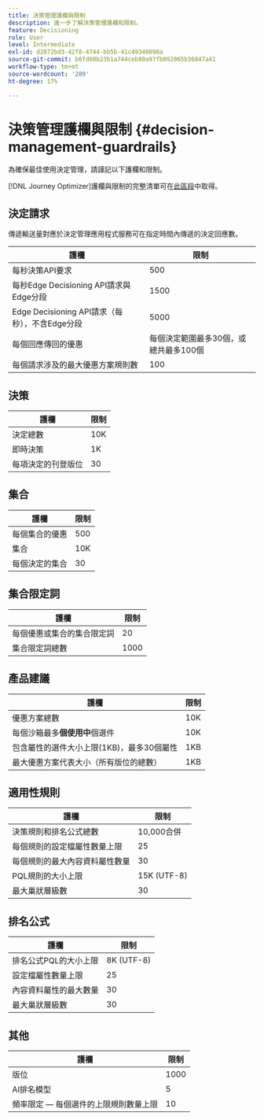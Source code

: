 ```yaml
---
title: 決策管理護欄與限制
description: 進一步了解決策管理護欄和限制。
feature: Decisioning
role: User
level: Intermediate
exl-id: d2872bd3-42f8-4744-bb5b-41c49340098a
source-git-commit: b6fd60b23b1a744ceb80a97fb092065b36847a41
workflow-type: tm+mt
source-wordcount: '289'
ht-degree: 17%

---
```


# 決策管理護欄與限制 {#decision-management-guardrails}

為確保最佳使用決定管理，請謹記以下護欄和限制。

[!DNL Journey Optimizer]護欄與限制的完整清單可在[此區段](../start/guardrails.md)中取得。

## 決定請求

傳遞輸送量對應於決定管理應用程式服務可在指定時間內傳遞的決定回應數。

| 護欄 | 限制 |
| ------- | ------- |
| 每秒決策API要求 | 500 |
| 每秒Edge Decisioning API請求與Edge分段 | 1500 |
| Edge Decisioning API請求（每秒），不含Edge分段 | 5000 |
| 每個回應傳回的優惠 | 每個決定範圍最多30個，或總共最多100個 |
| 每個請求涉及的最大優惠方案規則數 | 100 |

## 決策

| 護欄 | 限制 |
| ------- | ------- |
| 決定總數 | 10K |
| 即時決策 | 1K |
| 每項決定的刊登版位 | 30 |

## 集合

| 護欄 | 限制 |
| ------- | ------- |
| 每個集合的優惠 | 500 |
| 集合 | 10K |
| 每個決定的集合 | 30 |

## 集合限定詞

| 護欄 | 限制 |
| ------- | ------- |
| 每個優惠或集合的集合限定詞 | 20 |
| 集合限定詞總數 | 1000 |

## 產品建議

| 護欄 | 限制 |
| ------- | ------- |
| 優惠方案總數 | 10K |
| 每個沙箱最多&#x200B;**個使用中**&#x200B;個選件 | 10K |
| 包含屬性的選件大小上限(1KB)，最多30個屬性 | 1KB |
| 最大優惠方案代表大小（所有版位的總數） | 1KB |

## 適用性規則

| 護欄 | 限制 |
| ------- | ------- |
| 決策規則和排名公式總數 | 10,000合併 |
| 每個規則的設定檔屬性數量上限 | 25 |
| 每個規則的最大內容資料屬性數量 | 30 |
| PQL規則的大小上限 | 15K (UTF-8) |
| 最大巢狀層級數 | 30 |

## 排名公式

| 護欄 | 限制 |
| ------- | ------- |
| 排名公式PQL的大小上限 | 8K (UTF-8) |
| 設定檔屬性數量上限 | 25 |
| 內容資料屬性的最大數量 | 30 |
| 最大巢狀層級數 | 30 |

## 其他

| 護欄 | 限制 |
| ------- | ------- |
| 版位 | 1000 |
| AI排名模型 | 5 |
| 頻率限定 — 每個選件的上限規則數量上限 | 10 |
